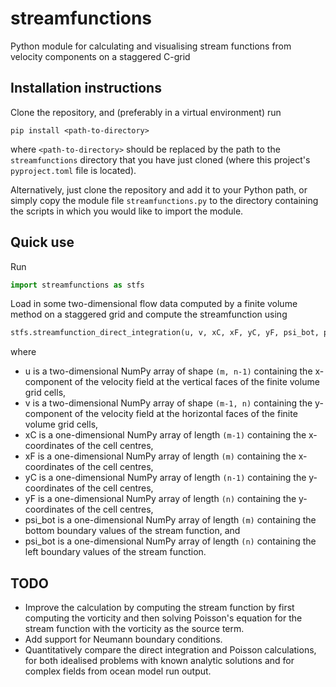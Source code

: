# streamfunctions
Python module for calculating and visualising stream functions from velocity components on a staggered C-grid

## Installation instructions

Clone the repository, and (preferably in a virtual environment) run
```
pip install <path-to-directory>
```
where `<path-to-directory>` should be replaced by the path to the `streamfunctions` directory that you have just cloned (where this project's `pyproject.toml` file is located).

Alternatively, just clone the repository and add it to your Python path, 
or simply copy the module file `streamfunctions.py` to the directory containing the scripts in which you would like to import the module.

## Quick use

Run
```python
import streamfunctions as stfs
```

Load in some two-dimensional flow data computed by a finite volume method on a staggered grid and compute the streamfunction using 
```python
stfs.streamfunction_direct_integration(u, v, xC, xF, yC, yF, psi_bot, psi_left)
```
where 
* u is a two-dimensional NumPy array of shape `(m, n-1)` containing the x-component of the velocity field at the vertical faces of the finite volume grid cells,
* v is a two-dimensional NumPy array of shape `(m-1, n)` containing the y-component of the velocity field at the horizontal faces of the finite volume grid cells,
* xC is a one-dimensional NumPy array of length `(m-1)` containing the x-coordinates of the cell centres,
* xF is a one-dimensional NumPy array of length `(m)` containing the x-coordinates of the cell centres,
* yC is a one-dimensional NumPy array of length `(n-1)` containing the y-coordinates of the cell centres,
* yF is a one-dimensional NumPy array of length `(n)` containing the y-coordinates of the cell centres,
* psi_bot is a one-dimensional NumPy array of length `(m)` containing the bottom boundary values of the stream function, and
* psi_bot is a one-dimensional NumPy array of length `(n)` containing the left boundary values of the stream function.

## TODO
* Improve the calculation by computing the stream function by first computing the vorticity and then solving Poisson's equation for the stream function with the vorticity as the source term.
* Add support for Neumann boundary conditions.
* Quantitatively compare the direct integration and Poisson calculations, for both idealised problems with known analytic solutions and for complex fields from ocean model run output.
